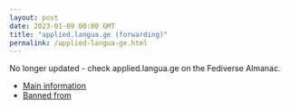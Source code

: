 ```yaml
---
layout: post
date: 2023-01-09 00:00 GMT
title: "applied.langua.ge (forwarding)"
permalink: /applied-langua-ge.html
---
```


No longer updated - check applied.langua.ge on the Fediverse Almanac.

* [Main information](https://www.fediversealmanac.com/api/v1/instances/applied.langua.ge)
* [Banned from](https://www.fediversealmanac.com/api/v1/instances/applied.langua.ge/banned_from)

